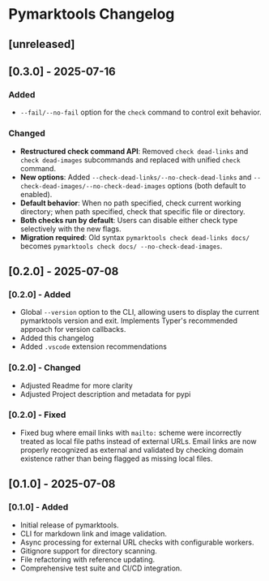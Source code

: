 # Pymarktools Changelog

## [unreleased]

## [0.3.0] - 2025-07-16

### Added

- `--fail/--no-fail` option for the `check` command to control exit behavior.

### Changed

- **Restructured check command API**: Removed `check dead-links` and `check dead-images` subcommands and replaced with unified `check` command.
- **New options**: Added `--check-dead-links/--no-check-dead-links` and `--check-dead-images/--no-check-dead-images` options (both default to enabled).
- **Default behavior**: When no path specified, check current working directory; when path specified, check that specific file or directory.
- **Both checks run by default**: Users can disable either check type selectively with the new flags.
- **Migration required**: Old syntax `pymarktools check dead-links docs/` becomes `pymarktools check docs/ --no-check-dead-images`.

## [0.2.0] - 2025-07-08

### [0.2.0] - Added

- Global `--version` option to the CLI, allowing users to display the current pymarktools version and exit. Implements
    Typer's recommended approach for version callbacks.
- Added this changelog
- Added `.vscode` extension recommendations

### [0.2.0] - Changed

- Adjusted Readme for more clarity
- Adjusted Project description and metadata for pypi

### [0.2.0] - Fixed

- Fixed bug where email links with `mailto:` scheme were incorrectly treated as local file paths instead of external
    URLs. Email links are now properly recognized as external and validated by checking domain existence rather than
    being flagged as missing local files.

## [0.1.0] - 2025-07-08

### [0.1.0] - Added

- Initial release of pymarktools.
- CLI for markdown link and image validation.
- Async processing for external URL checks with configurable workers.
- Gitignore support for directory scanning.
- File refactoring with reference updating.
- Comprehensive test suite and CI/CD integration.
